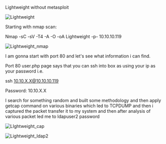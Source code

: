 Lightweight without metasploit

![Lightweight](https://user-images.githubusercontent.com/55708909/91635098-2f79a180-ea13-11ea-83de-eb3504d8b372.png)

Starting with nmap scan:

Nmap -sC -sV -T4 -A -O -oA Lightweight -p- 10.10.10.119

![Lightweight_nmap](https://user-images.githubusercontent.com/55708909/91652657-feeb4380-eab6-11ea-9a20-0d0b262dd8e4.png)

I am gonna start with port 80 and let's see what information i can find.

Port 80 user.php page says that you can ssh into box as using your ip as your password i.e.

ssh 10.10.X.X@10.10.10.119

Password: 10.10.X.X

I search for something random and built some methodology and then apply getcap command on various binaries which led to TCPDUMP and then i captured the packet transfer it to my system and then after analysis of various packet led me to ldapuser2 password

![LIghtweight_cap](https://user-images.githubusercontent.com/55708909/91653218-34466000-eabc-11ea-8268-c392f299ccc9.png)

![Lightweight_ldap2](https://user-images.githubusercontent.com/55708909/91653226-44f6d600-eabc-11ea-9b73-d24697319908.png)






